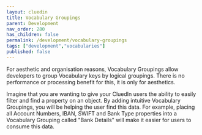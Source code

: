 ```yaml
---
layout: cluedin
title: Vocabulary Groupings
parent: Development
nav_order: 280
has_children: false
permalink: /development/vocabulary-groupings
tags: ["development","vocabularies"]
published: false
---
```


For aesthetic and organisation reasons, Vocabulary Groupings allow developers to group Vocabulary keys by logical groupings. There is no performance or processing benefit for this, it is only for aesthetics. 

Imagine that you are wanting to give your CluedIn users the ability to easily filter and find a property on an object. By adding intuitive Vocabulary Groupings, you will be helping the user find this data. For example, placing all Account Numbers, IBAN, SWIFT and Bank Type properties into a Vocabulary Grouping called "Bank Details" will make it easier for users to consume this data. 